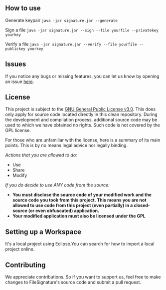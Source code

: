 ## How to use
Generate keypair `java -jar signature.jar --generate` 

Sign a file `java -jar signature.jar --sign --file yourfile --privatekey yourkey` 

Verify a file `java -jar signature.jar --verify --file yourfile --publickey yourkey` 

## Issues
If you notice any bugs or missing features, you can let us know by opening an issue [here](https://github.com/Fl0wowP4rty/FileSignature/issues).

## License
This project is subject to the [GNU General Public License v3.0](https://www.gnu.org/licenses/gpl-3.0.en.html). This does only apply for source code located directly in this clean repository. During the development and compilation process, additional source code may be used to which we have obtained no rights. Such code is not covered by the GPL license.

For those who are unfamiliar with the license, here is a summary of its main points. This is by no means legal advice nor legally binding.

*Actions that you are allowed to do:*

- Use
- Share
- Modify

*If you do decide to use ANY code from the source:*

- **You must disclose the source code of your modified work and the source code you took from this project. This means you are not allowed to use code from this project (even partially) in a closed-source (or even obfuscated) application.**
- **Your modified application must also be licensed under the GPL** 

## Setting up a Workspace
It's a local project using Eclipse.You can search for how to import a local project online.

## Contributing
We appreciate contributions. So if you want to support us, feel free to make changes to FileSignature's source code and submit a pull request.